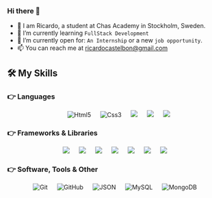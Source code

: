 ### Hi there 👋

- 👋 I am Ricardo, a student at Chas Academy in Stockholm, Sweden.
- 🌱 I’m currently learning `FullStack Development`
- :thinking: I’m currently open for: `An Internship` or a new `job opportunity`.
- 📫 You can reach me at ricardocastelbon@gmail.com

  
## 🛠️ My Skills

### 👉 Languages

<p align="center"> 
  &emsp; 
   <img alt="Html5" src="https://img.shields.io/badge/Html-1c1c1c?&style=flat-square&logo=Html5">
  &emsp;
   <img alt="Css3" src="https://img.shields.io/badge/Css-1c1c1c?&style=flat-square&logo=Css3">
  &emsp;
  <img src="https://img.shields.io/badge/JavaScript-1c1c1c?&style=flat-square&logo=JavaScript" />
  &emsp;
    <img src="https://img.shields.io/badge/TypeScript-1c1c1c?&style=flat-square&logo=TypeScript" />
  &emsp;
   <img src="https://img.shields.io/badge/PHP-1c1c1c?&style=flat-square&logo=PHP" />
</p>

### 👉 Frameworks & Libraries

<p align="center"> 
  &emsp;
 <img src="https://img.shields.io/badge/React-1c1c1c?&style=flat-square&logo=React" />
  &emsp;
 <img src="https://img.shields.io/badge/Angular-1c1c1c?&style=flat-square&logo=Angular" />
  &emsp;
 <img src="https://img.shields.io/badge/Laravel-1c1c1c?&style=flat-square&logo=Laravel" />
  &emsp;
 <img src="https://img.shields.io/badge/Express-1c1c1c?&style=flat-square&logo=Express" />
  &emsp;
 <img src="https://img.shields.io/badge/Tailwindcss-1c1c1c?&style=flat-square&logo=Tailwindcss" />
  &emsp;
 <img src="https://img.shields.io/badge/Bootstrap-1c1c1c?&style=flat-square&logo=Bootstrap" />
  &emsp;
 <img src="https://img.shields.io/badge/Sass-1c1c1c?&style=flat-square&logo=sass" />
   &emsp;
</p>

 ### 👉 Software, Tools & Other
 
<p align="center">
  &emsp;
   <img alt="Git" src="https://img.shields.io/badge/Git-%23181717.svg?style=plastic&logo=Git">
  &emsp;
   <img alt="GitHub" src="https://img.shields.io/badge/github-%23000000.svg?style=plastic&logo=github">
  &emsp;
    <img alt="JSON" img src="https://img.shields.io/badge/json-%23000000.svg?style=plastic&logo=json">
  &emsp;
   <img alt="MySQL" img src="https://img.shields.io/badge/MySQL-%23000000.svg?style=plastic&logo=mysql">
  &emsp;
   <img alt="MongoDB" img src="https://img.shields.io/badge/MongoDB-%23000000.svg?style=plastic&logo=mongodb">
  &emsp;
</p>

